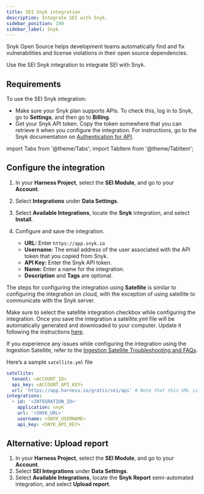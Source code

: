 ```yaml
---
title: SEI Snyk integration
description: Integrate SEI with Snyk.
sidebar_position: 190
sidebar_label: Snyk
---
```


Snyk Open Source helps development teams automatically find and fix vulnerabilities and license violations in their open source dependencies.

Use the SEI Snyk integration to integrate SEI with Snyk.

## Requirements

To use the SEI Snyk integration:

* Make sure your Snyk plan supports APIs. To check this, log in to Snyk, go to **Settings**, and then go to **Billing**.
* Get your Snyk API token. Copy the token somewhere that you can retrieve it when you configure the integration. For instructions, go to the Snyk documentation on [Authentication for API](https://docs.snyk.io/snyk-api-info/authentication-for-api).

import Tabs from '@theme/Tabs';
import TabItem from '@theme/TabItem';

## Configure the integration

<Tabs>
  <TabItem value="cloud" label="Cloud" default>


1. In your **Harness Project**, select the **SEI Module**, and go to your **Account**.
2. Select **Integrations** under **Data Settings**.
3. Select **Available Integrations**, locate the **Snyk** integration, and select **Install**.
4. Configure and save the integration.

   * **URL:** Enter `https://app.snyk.io`
   * **Username:** The email address of the user associated with the API token that you copied from Snyk.
   * **API Key:** Enter the Snyk API token.
   * **Name:** Enter a name for the integration.
   * **Description** and **Tags** are optional.

</TabItem>
  <TabItem value="satellite" label="Satellite">

The steps for configuring the integration using **Satellite** is similar to configuring the integration on cloud, with the exception of using satellite to communicate with the Snyk server.

Make sure to select the satellite integration checkbox while configuring the integration. Once you save the integration a satellite.yml file will be automatically generated and downloaded to your computer. Update it following the instructions [here](/docs/software-engineering-insights/sei-ingestion-satellite/satellite-overview).

If you experience any issues while configuring the integration using the Ingestion Satellite, refer to the [Ingestion Satellite Troubleshooting and FAQs](/docs/software-engineering-insights/sei-ingestion-satellite/satellite-troubleshooting-and-faqs).

Here’s a sample `satellite.yml` file

```yaml
satellite:
  tenant: <ACCOUNT_ID>
  api_key: <ACCOUNT_API_KEY>
  url: 'https://app.harness.io/gratis/sei/api' # Note that this URL is relative to the Environment of your Harness Account.
integrations:
  - id: '<INTEGRATION_ID>'
    application: snyk
    url: '<SNYK_URL>'
    username: <SNYK_USERNAME>
    api_key: <SNYK_API_KEY>
```

</TabItem>
</Tabs>

## Alternative: Upload report

1. In your **Harness Project**, select the **SEI Module**, and go to your **Account**.
2. Select **SEI Integrations** under **Data Settings**.
3. Select **Available Integrations**, locate the **Snyk Report** semi-automated integration, and select **Upload report**.
